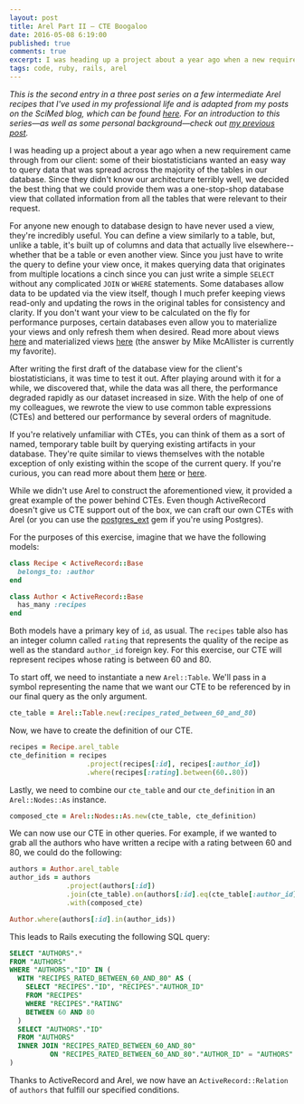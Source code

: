 ```yaml
---
layout: post
title: Arel Part II — CTE Boogaloo
date: 2016-05-08 6:19:00
published: true
comments: true
excerpt: I was heading up a project about a year ago when a new requirement came through...
tags: code, ruby, rails, arel
---
```


*This is the second entry in a three post series on a few intermediate Arel
recipes that I've used in my professional life and is adapted from my posts on
the SciMed blog, which can be found [here](http://scimedsolutions.com/articles).
For an introduction to this series—as well as some personal background—check out
[my previous post](/2016/04/27/background-and-arel.html).*

I was heading up a project about a year ago when a new requirement came through
from our client: some of their biostatisticians wanted an easy way to query data
that was spread across the majority of the tables in our database. Since they
didn't know our architecture terribly well, we decided the best thing that we
could provide them was a one-stop-shop database view that collated information
from all the tables that were relevant to their request.

For anyone new enough to database design to have never used a view, they're
incredibly useful. You can define a view similarly to a table, but, unlike a
table, it's built up of columns and data that actually live elsewhere--whether
that be a table or even another view. Since you just have to write the query to
define your view once, it makes querying data that originates from multiple
locations a cinch since you can just write a simple `SELECT` without any
complicated `JOIN` or `WHERE` statements. Some databases allow data to be
updated via the view itself, though I much prefer keeping views read-only and
updating the rows in the original tables for consistency and clarity. If you
don't want your view to be calculated on the fly for performance purposes,
certain databases even allow you to materialize your views and only refresh them
when desired. Read more about views
[here](http://www.mysqltutorial.org/introduction-sql-views.aspx) and
materialized views
[here](http://stackoverflow.com/questions/93539/what-is-the-difference-between-views-and-materialized-views-in-oracle)
(the answer by Mike McAllister is currently my favorite).

After writing the first draft of the database view for the client's
biostatisticians, it was time to test it out. After playing around with it for a
while, we discovered that, while the data was all there, the performance
degraded rapidly as our dataset increased in size. With the help of one of my
colleagues, we rewrote the view to use common table expressions (CTEs) and
bettered our performance by several orders of magnitude.

If you're relatively unfamiliar with CTEs, you can think of them as a sort of
named, temporary table built by querying existing artifacts in your database.
They're quite similar to views themselves with the notable exception of only
existing within the scope of the current query. If you're curious, you can read
more about them
[here](https://hashrocket.com/blog/posts/understanding-common-table-expressions-with-fizzbuzz)
or
[here](https://en.wikipedia.org/wiki/Hierarchical_and_recursive_queries_in_SQL#Common_table_expression).

While we didn't use Arel to construct the aforementioned view, it provided a
great example of the power behind CTEs. Even though ActiveRecord doesn't give us
CTE support out of the box, we can craft our own CTEs with Arel (or you can use
the
[postgres_ext](https://dockyard.com/blog/2013/09/06/postgres_ext-adds-rank-and-common-table-expressions)
gem if you're using Postgres).

For the purposes of this exercise, imagine that we have the following models:

~~~ruby
class Recipe < ActiveRecord::Base
  belongs_to: :author
end

class Author < ActiveRecord::Base
  has_many :recipes
end
~~~

Both models have a primary key of `id`, as usual. The `recipes` table also has
an integer column called `rating` that represents the quality of the recipe as
well as the standard `author_id` foreign key. For this exercise, our CTE will
represent recipes whose rating is between 60 and 80.

To start off, we need to instantiate a new `Arel::Table`. We'll pass in a symbol
representing the name that we want our CTE to be referenced by in our final
query as the only argument.

~~~ruby
cte_table = Arel::Table.new(:recipes_rated_between_60_and_80)

~~~

Now, we have to create the definition of our CTE.

~~~ruby
recipes = Recipe.arel_table
cte_definition = recipes
                   .project(recipes[:id], recipes[:author_id])
                   .where(recipes[:rating].between(60..80))
~~~

Lastly, we need to combine our `cte_table` and our `cte_definition` in an
`Arel::Nodes::As` instance.

~~~ruby
composed_cte = Arel::Nodes::As.new(cte_table, cte_definition)
~~~

We can now use our CTE in other queries. For example, if we wanted to grab all
the authors who have written a recipe with a rating between 60 and 80, we could
do the following:

~~~ruby
authors = Author.arel_table
author_ids = authors
              .project(authors[:id])
              .join(cte_table).on(authors[:id].eq(cte_table[:author_id]))
              .with(composed_cte)

Author.where(authors[:id].in(author_ids))
~~~

This leads to Rails executing the following SQL query:

~~~sql
SELECT "AUTHORS".*
FROM "AUTHORS"
WHERE "AUTHORS"."ID" IN (
  WITH "RECIPES_RATED_BETWEEN_60_AND_80" AS (
    SELECT "RECIPES"."ID", "RECIPES"."AUTHOR_ID"
    FROM "RECIPES"
    WHERE "RECIPES"."RATING"
    BETWEEN 60 AND 80
  )
  SELECT "AUTHORS"."ID"
  FROM "AUTHORS"
  INNER JOIN "RECIPES_RATED_BETWEEN_60_AND_80"
          ON "RECIPES_RATED_BETWEEN_60_AND_80"."AUTHOR_ID" = "AUTHORS"."ID"
)
~~~

Thanks to ActiveRecord and Arel, we now have an `ActiveRecord::Relation` of
`authors` that fulfill our specified conditions.
